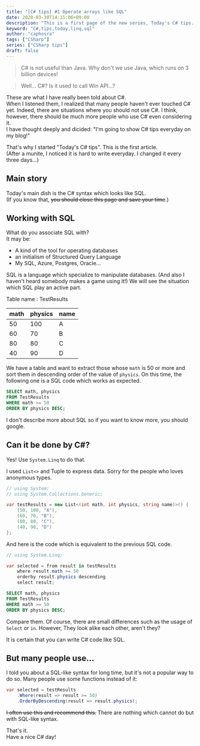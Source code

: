 ```yaml
---
title: "[C# tips] #1 Operate arrays like SQL"
date: 2020-03-30T14:15:06+09:00
description: "This is a first page of the new series, Today's C# tips. I will talk about how to manipulate arrays like SQL."
keyword: "C#,tips,today,linq,sql"
author: "caphosra"
tags: ["CSharp"]
series: ["CSharp tips"]
draft: false
---
```


> C# is not useful than Java. Why don't we use Java, which runs on 3 billion devices!

> Well... C#? Is it used to call Win API...?

These are what I have really been told about C#.  
When I listened them, I realized that many people haven't ever touched C# yet. Indeed, there are situations where you should not use C#. I think, however, there should be much more people who use C# even considering it.  
I have thought deeply and dicided: "I'm going to show C# tips everyday on my blog!"

That's why I started "Today's C# tips". This is the first article.  
(After a munite, I noticed it is hard to write everyday. I changed it every three days...)

## Main story

Today's main dish is the C# syntax which looks like SQL.  
(If you know that, ~~you should close this page and save your time~~.)

## Working with SQL

What do you associate SQL with?  
It may be:

- A kind of the tool for operating databases
- an initialism of Structured Query Language
- My SQL, Azure, Postgres, Oracle...

SQL is a language which specialize to manipulate databases. (And also I haven't heard somebody makes a game using it!) We will see the situation which SQL play an active part.

Table name : TestResults

|math|physics|name|
|:-----|:-----|:-----|
|50|100|A|
|60|70|B|
|80|80|C|
|40|90|D|

We have a table and want to extract those whose `math` is 50 or more and sort them in descending order of the value of `physics`. On this time, the following one is a SQL code which works as expected.

``` SQL
SELECT math, physics
FROM TestResults
WHERE math >= 50
ORDER BY physics DESC;
```

I don't describe more about SQL so if you want to know more, you should google.

## Can it be done by C#?

Yes! Use `System.Linq` to do that.

I used `List<>` and Tuple to express data. Sorry for the people who loves anonymous types.

``` C#
// using System;
// using System.Collections.Generic;

var testResults = new List<(int math, int physics, string name)>() {
    (50, 100, "A"),
    (60, 70, "B"),
    (80, 80, "C"),
    (40, 90, "D")
};
```

And here is the code which is equivalent to the previous SQL code.

``` C#
// using System.Linq;

var selected = from result in testResults
    where result.math >= 50
    orderby result.physics descending
    select result;
```

``` SQL
SELECT math, physics
FROM TestResults
WHERE math >= 50
ORDER BY physics DESC;
```

Compare them. Of course, there are small differences such as the usage of `Select` or `in`. However, They look alike each other, aren't they?

It is certain that you can write C# code like SQL.

## But many people use...

I told you about a SQL-like syntax for long time, but it's not a popular way to do so. Many people use some functions instead of it:

``` C#
var selected = testResults
    .Where(result => result >= 50)
    .OrderByDescending(result => result.physics);
```

~~I often use this and recommend this.~~ There are nothing which cannot do but with SQL-like syntax.

That's it.  
Have a nice C# day!
